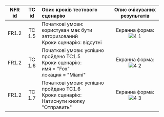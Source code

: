|NFR id|TC id|Опис кроків тестового сценарію|Опис очікуваних результатів|
|:-----:|:-----:|:-----|:-----:|
|FR1.2|TC 1.5|Початкові умови: користувач має бути авторизований<br> Кроки сценарію: відсутні|Екранна форма:<br> ![4 1](https://github.com/oleksandrblazhko/ai-213-fokin/assets/79007252/d51c637a-2f09-4b7a-aa35-c6178ba45598)|
|FR1.2|TC 1.6|Початкові умови: успішно пройдено TC1.5<br> Кроки сценарію:<br>имя = "Fox"<br>локация = "Miami"|Екранна форма:<br> ![4 2](https://github.com/oleksandrblazhko/ai-213-fokin/assets/79007252/313465fc-08e8-4dae-bf37-339b6702ee53)|
|FR1.2|TC 1.7|Початкові умови: успішно пройдено TC1.6<br> Кроки сценарію:<br>Натиснути кнопку "Отправить"|Екранна форма:<br> ![4 3](https://github.com/oleksandrblazhko/ai-213-fokin/assets/79007252/cb054201-6222-43f3-a98a-112e8c2ba43b)|

